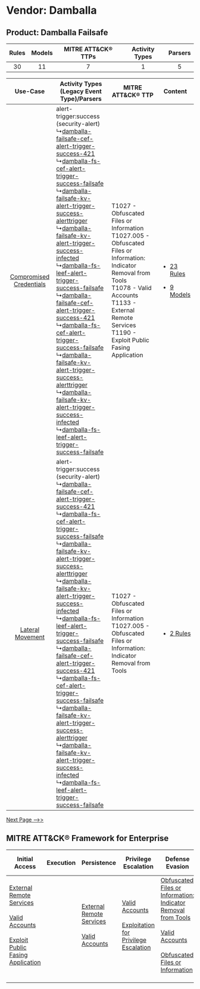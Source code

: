 Vendor: Damballa
================
Product: Damballa Failsafe
--------------------------
| Rules | Models | MITRE ATT&CK® TTPs | Activity Types | Parsers |
|:-----:|:------:|:------------------:|:--------------:|:-------:|
|  30   |   11   |         7          |       1        |    5    |

|    Use-Case    | Activity Types (Legacy Event Type)/Parsers    | MITRE ATT&CK® TTP    | Content    |
|:----:| ---- | ---- | ---- |
| [Compromised Credentials](../../../UseCases/uc_compromised_credentials.md) |  alert-trigger:success (security-alert)<br> ↳[damballa-failsafe-cef-alert-trigger-success-421](Ps/pC_damballafailsafecefalerttriggersuccess421.md)<br> ↳[damballa-fs-cef-alert-trigger-success-failsafe](Ps/pC_damballafscefalerttriggersuccessfailsafe.md)<br> ↳[damballa-failsafe-kv-alert-trigger-success-alerttrigger](Ps/pC_damballafailsafekvalerttriggersuccessalerttrigger.md)<br> ↳[damballa-failsafe-kv-alert-trigger-success-infected](Ps/pC_damballafailsafekvalerttriggersuccessinfected.md)<br> ↳[damballa-fs-leef-alert-trigger-success-failsafe](Ps/pC_damballafsleefalerttriggersuccessfailsafe.md)<br> ↳[damballa-failsafe-cef-alert-trigger-success-421](Ps/pC_damballafailsafecefalerttriggersuccess421.md)<br> ↳[damballa-fs-cef-alert-trigger-success-failsafe](Ps/pC_damballafscefalerttriggersuccessfailsafe.md)<br> ↳[damballa-failsafe-kv-alert-trigger-success-alerttrigger](Ps/pC_damballafailsafekvalerttriggersuccessalerttrigger.md)<br> ↳[damballa-failsafe-kv-alert-trigger-success-infected](Ps/pC_damballafailsafekvalerttriggersuccessinfected.md)<br> ↳[damballa-fs-leef-alert-trigger-success-failsafe](Ps/pC_damballafsleefalerttriggersuccessfailsafe.md)<br> | T1027 - Obfuscated Files or Information<br>T1027.005 - Obfuscated Files or Information: Indicator Removal from Tools<br>T1078 - Valid Accounts<br>T1133 - External Remote Services<br>T1190 - Exploit Public Fasing Application<br> | [<ul><li>23 Rules</li></ul><ul><li>9 Models</li></ul>](RM/r_m_damballa_damballa_failsafe_Compromised_Credentials.md) |
|        [Lateral Movement](../../../UseCases/uc_lateral_movement.md)        |  alert-trigger:success (security-alert)<br> ↳[damballa-failsafe-cef-alert-trigger-success-421](Ps/pC_damballafailsafecefalerttriggersuccess421.md)<br> ↳[damballa-fs-cef-alert-trigger-success-failsafe](Ps/pC_damballafscefalerttriggersuccessfailsafe.md)<br> ↳[damballa-failsafe-kv-alert-trigger-success-alerttrigger](Ps/pC_damballafailsafekvalerttriggersuccessalerttrigger.md)<br> ↳[damballa-failsafe-kv-alert-trigger-success-infected](Ps/pC_damballafailsafekvalerttriggersuccessinfected.md)<br> ↳[damballa-fs-leef-alert-trigger-success-failsafe](Ps/pC_damballafsleefalerttriggersuccessfailsafe.md)<br> ↳[damballa-failsafe-cef-alert-trigger-success-421](Ps/pC_damballafailsafecefalerttriggersuccess421.md)<br> ↳[damballa-fs-cef-alert-trigger-success-failsafe](Ps/pC_damballafscefalerttriggersuccessfailsafe.md)<br> ↳[damballa-failsafe-kv-alert-trigger-success-alerttrigger](Ps/pC_damballafailsafekvalerttriggersuccessalerttrigger.md)<br> ↳[damballa-failsafe-kv-alert-trigger-success-infected](Ps/pC_damballafailsafekvalerttriggersuccessinfected.md)<br> ↳[damballa-fs-leef-alert-trigger-success-failsafe](Ps/pC_damballafsleefalerttriggersuccessfailsafe.md)<br> | T1027 - Obfuscated Files or Information<br>T1027.005 - Obfuscated Files or Information: Indicator Removal from Tools<br>    | [<ul><li>2 Rules</li></ul>](RM/r_m_damballa_damballa_failsafe_Lateral_Movement.md)    |
[Next Page -->>](2_ds_damballa_damballa_failsafe.md)

MITRE ATT&CK® Framework for Enterprise
--------------------------------------
| Initial Access                                                                                                                                                                                                                         | Execution | Persistence                                                                                                                                      | Privilege Escalation                                                                                                                                          | Defense Evasion                                                                                                                                                                                                                                                               | Credential Access | Discovery | Lateral Movement | Collection | Command and Control | Exfiltration | Impact |
| -------------------------------------------------------------------------------------------------------------------------------------------------------------------------------------------------------------------------------------- | --------- | ------------------------------------------------------------------------------------------------------------------------------------------------ | ------------------------------------------------------------------------------------------------------------------------------------------------------------- | ----------------------------------------------------------------------------------------------------------------------------------------------------------------------------------------------------------------------------------------------------------------------------- | ----------------- | --------- | ---------------- | ---------- | ------------------- | ------------ | ------ |
| [External Remote Services](https://attack.mitre.org/techniques/T1133)<br><br>[Valid Accounts](https://attack.mitre.org/techniques/T1078)<br><br>[Exploit Public Fasing Application](https://attack.mitre.org/techniques/T1190)<br><br> |           | [External Remote Services](https://attack.mitre.org/techniques/T1133)<br><br>[Valid Accounts](https://attack.mitre.org/techniques/T1078)<br><br> | [Valid Accounts](https://attack.mitre.org/techniques/T1078)<br><br>[Exploitation for Privilege Escalation](https://attack.mitre.org/techniques/T1068)<br><br> | [Obfuscated Files or Information: Indicator Removal from Tools](https://attack.mitre.org/techniques/T1027/005)<br><br>[Valid Accounts](https://attack.mitre.org/techniques/T1078)<br><br>[Obfuscated Files or Information](https://attack.mitre.org/techniques/T1027)<br><br> |                   |           |                  |            |                     |              |        |